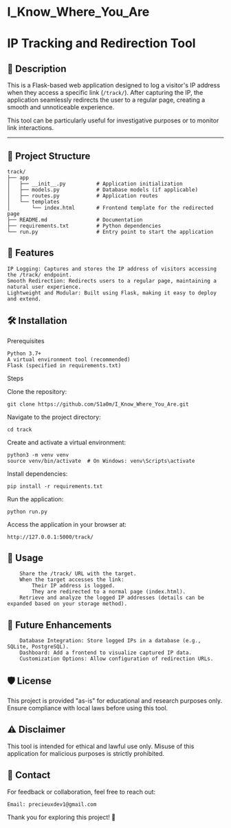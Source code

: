 # I_Know_Where_You_Are
# IP Tracking and Redirection Tool

## 📝 Description
This is a Flask-based web application designed to log a visitor's IP address when they access a specific link (`/track/`). After capturing the IP, the application seamlessly redirects the user to a regular page, creating a smooth and unnoticeable experience.

This tool can be particularly useful for investigative purposes or to monitor link interactions.

---

## 📂 Project Structure

```plaintext
track/
├── app
│   ├── __init__.py          # Application initialization
│   ├── models.py            # Database models (if applicable)
│   ├── routes.py            # Application routes
│   └── templates
│       └── index.html       # Frontend template for the redirected page
├── README.md                # Documentation
├── requirements.txt         # Python dependencies
└── run.py                   # Entry point to start the application
```

## 🚀 Features

    IP Logging: Captures and stores the IP address of visitors accessing the /track/ endpoint.
    Smooth Redirection: Redirects users to a regular page, maintaining a natural user experience.
    Lightweight and Modular: Built using Flask, making it easy to deploy and extend.

## 🛠️ Installation
Prerequisites

    Python 3.7+
    A virtual environment tool (recommended)
    Flask (specified in requirements.txt)

Steps

Clone the repository:

    git clone https://github.com/S1a0m/I_Know_Where_You_Are.git

Navigate to the project directory:

    cd track

Create and activate a virtual environment:

    python3 -m venv venv
    source venv/bin/activate  # On Windows: venv\Scripts\activate

Install dependencies:

    pip install -r requirements.txt

Run the application:

    python run.py

Access the application in your browser at:

    http://127.0.0.1:5000/track/

## 📖 Usage
```plaintext
    Share the /track/ URL with the target.
    When the target accesses the link:
        Their IP address is logged.
        They are redirected to a normal page (index.html).
    Retrieve and analyze the logged IP addresses (details can be expanded based on your storage method).
```

## 🔄 Future Enhancements
```plaintext
    Database Integration: Store logged IPs in a database (e.g., SQLite, PostgreSQL).
    Dashboard: Add a frontend to visualize captured IP data.
    Customization Options: Allow configuration of redirection URLs.
```

## 🛡️ License

This project is provided "as-is" for educational and research purposes only. Ensure compliance with local laws before using this tool.

## ⚠️ Disclaimer

This tool is intended for ethical and lawful use only. Misuse of this application for malicious purposes is strictly prohibited.

## 📧 Contact

For feedback or collaboration, feel free to reach out:

    Email: precieuxdev1@gmail.com

Thank you for exploring this project! 🎉
